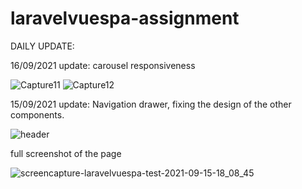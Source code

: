 # laravelvuespa-assignment


DAILY UPDATE:

16/09/2021 update: carousel responsiveness

![Capture11](https://user-images.githubusercontent.com/51391240/133587087-90df7acb-001f-4210-9010-a5dd7c0f81fa.JPG)
![Capture12](https://user-images.githubusercontent.com/51391240/133587095-46d78342-ebcd-45c1-a5e4-2beb192787f6.JPG)

15/09/2021 update: Navigation drawer, fixing the design of the other components.

![header](https://user-images.githubusercontent.com/51391240/133416074-51646b79-4ab5-4e18-b181-20af6875b5a7.JPG)


full screenshot of the page

![screencapture-laravelvuespa-test-2021-09-15-18_08_45](https://user-images.githubusercontent.com/51391240/133417570-ef34bc19-b759-4c23-bda7-3a06013f36f7.png)
